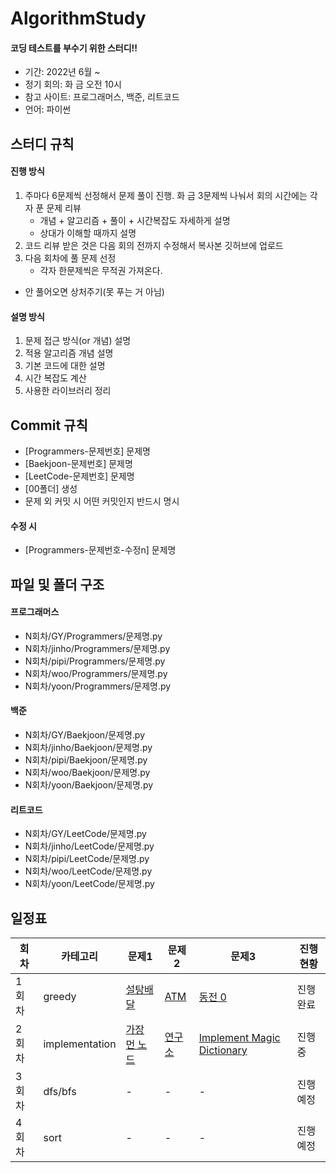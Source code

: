 # AlgorithmStudy

#### 코딩 테스트를 부수기 위한 스터디!!

- 기간: 2022년 6월 ~
- 정기 회의: 화 금 오전 10시
- 참고 사이트: 프로그래머스, 백준, 리트코드
- 언어: 파이썬

## 스터디 규칙

#### 진행 방식

1. 주마다 6문제씩 선정해서 문제 풀이 진행. 화 금 3문제씩 나눠서 회의 시간에는 각자 푼 문제 리뷰
   - 개념 + 알고리즘 + 풀이 + 시간복잡도 자세하게 설명
   - 상대가 이해할 때까지 설명
2. 코드 리뷰 받은 것은 다음 회의 전까지 수정해서 복사본 깃허브에 업로드
3. 다음 회차에 풀 문제 선정
   - 각자 한문제씩은 무적권 가져온다.

- 안 풀어오면 상처주기(못 푸는 거 아님)

#### 설명 방식

1. 문제 접근 방식(or 개념) 설명
2. 적용 알고리즘 개념 설명
3. 기본 코드에 대한 설명
4. 시간 복잡도 계산
5. 사용한 라이브러리 정리

## Commit 규칙

- [Programmers-문제번호] 문제명
- [Baekjoon-문제번호] 문제명
- [LeetCode-문제번호] 문제명
- [00폴더] 생성
- 문제 외 커밋 시 어떤 커밋인지 반드시 명시

#### 수정 시

- [Programmers-문제번호-수정n] 문제명

## 파일 및 폴더 구조

#### 프로그래머스

- N회차/GY/Programmers/문제명.py
- N회차/jinho/Programmers/문제명.py
- N회차/pipi/Programmers/문제명.py
- N회차/woo/Programmers/문제명.py
- N회차/yoon/Programmers/문제명.py

#### 백준

- N회차/GY/Baekjoon/문제명.py
- N회차/jinho/Baekjoon/문제명.py
- N회차/pipi/Baekjoon/문제명.py
- N회차/woo/Baekjoon/문제명.py
- N회차/yoon/Baekjoon/문제명.py

#### 리트코드

- N회차/GY/LeetCode/문제명.py
- N회차/jinho/LeetCode/문제명.py
- N회차/pipi/LeetCode/문제명.py
- N회차/woo/LeetCode/문제명.py
- N회차/yoon/LeetCode/문제명.py

## 일정표

| 회차   | 카테고리       | 문제1                                            | 문제2                                        | 문제3                                           | 진행 현황 |
| ------ | -------------- | ------------------------------------------------ | -------------------------------------------- | ----------------------------------------------- | --------- |
| 1 회차 | greedy         | [설탕배달](https://www.acmicpc.net/problem/2839) | [ATM](https://www.acmicpc.net/problem/11399) | [동전 0](https://www.acmicpc.net/problem/11047) | 진행 완료 |
| 2 회차 | implementation | [가장 먼 노드](https://programmers.co.kr/learn/courses/30/lessons/49189?language=python3) | [연구소](https://www.acmicpc.net/problem/14502) | [Implement Magic Dictionary](https://leetcode.com/problems/implement-magic-dictionary/) | 진행 중 |
| 3 회차 | dfs/bfs        | -                                                | -                                            | -                                               | 진행 예정 |
| 4 회차 | sort           | -                                                | -                                            | -                                               | 진행 예정 |
